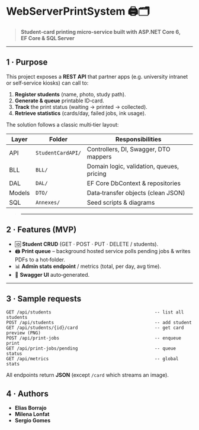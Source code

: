# WebServerPrintSystem 🖨️🗂️

> **Student‑card printing micro‑service built with ASP.NET Core 6, EF Core & SQL Server**

---

## 1 · Purpose

This project exposes a **REST API** that partner apps (e.g. university intranet or self‑service kiosks) can call to:

1. **Register students** (name, photo, study path).
2. **Generate & queue** printable ID‑card.
3. **Track** the print status (waiting → printed → collected).
4. **Retrieve statistics** (cards/day, failed jobs, ink usage).

The solution follows a classic multi‑tier layout:

| Layer  | Folder            | Responsibilities                          |
| ------ | ----------------- | ----------------------------------------- |
| API    | `StudentCardAPI/` | Controllers, DI, Swagger, DTO mappers     |
| BLL    | `BLL/`            | Domain logic, validation, queues, pricing |
| DAL    | `DAL/`            | EF Core DbContext & repositories          |
| Models | `DTO/`            | Data‑transfer objects (clean JSON)        |
| SQL    | `Annexes/`        | Seed scripts & diagrams                   |

> ---

## 2 · Features (MVP)

* 🆔 **Student CRUD** (GET · POST · PUT · DELETE / students).
* 🖨️ **Print queue** – background hosted service polls pending jobs & writes PDFs to a hot‑folder.
* 📊 **Admin stats endpoint** / metrics (total, per day, avg time).
* 📝 **Swagger UI** auto‑generated. 

---

## 3 · Sample requests

```http
GET /api/students                                       -- list all students
POST /api/students                                      -- add student
GET /api/students/{id}/card                             -- get card preview (PNG)
POST /api/print-jobs                                    -- enqueue print
GET /api/print-jobs/pending                             -- queue status
GET /api/metrics                                        -- global stats
```

All endpoints return **JSON** (except `/card` which streams an image).

## 4 · Authors

* **Elias Borrajo**
* **Milena Lonfat**
* **Sergio Gomes**
